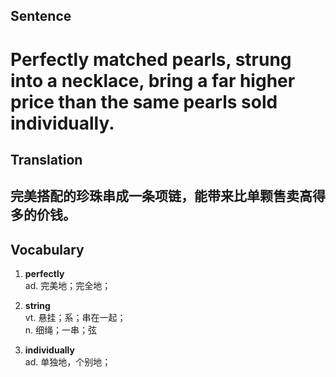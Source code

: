 ## Sentence

<h1>Perfectly matched pearls, strung into a necklace, bring a far higher price than the same pearls sold individually.</h1>

## Translation

<h2>完美搭配的珍珠串成一条项链，能带来比单颗售卖高得多的价钱。</h2>

## Vocabulary   

1. **perfectly**   
ad. 完美地；完全地；   

2. **string**    
vt. 悬挂；系；串在一起；   
n. 细绳；一串；弦   

3. **individually**   
ad. 单独地，个别地；   
